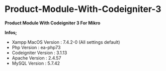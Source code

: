 # Product-Module-With-Codeigniter-3
**Product Module With Codeigniter 3 For Mikro**
 
**Infos;**  
- Xampp MacOS Version : 7.4.2-0 (All settings default)  
- Php Version    : ea-php73  
- Codeigniter Version : 3.1.13  
- Apache Version : 2.4.57  
- MySQL Version  : 5.7.42 